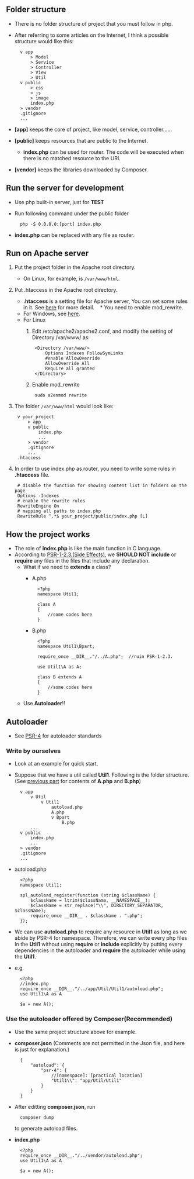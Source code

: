 ## Folder structure

* There is no folder structure of project that you must follow in php.
* After referring to some articles on the Internet, I think a possible structure would like this:

        v app
            > Model
            > Service
            > Controller
            > View
            > Util
        v public
            > css
            > js
            > image
            index.php
        > vendor
        .gitignore
        ...
        
* **[app]** keeps the core of project, like model, service, controller......
* **[public]** keeps resources that are public to the Internet.
    * **index.php** can be used for router. The code will be executed when there is no matched resource to the URI.
* **[vendor]** keeps the libraries downloaded by Composer.

## Run the server for development

* Use php built-in server, just for **TEST**
* Run following command under the public folder

        php -S 0.0.0.0:[port] index.php
        
* **index.php** can be replaced with any file as router.

## Run on Apache server

1. Put the project folder in the Apache root directory.
    * On Linux, for example, is `/var/www/html`.
2. Put .htaccess in the Apache root directory.
    * **.htaccess** is a setting file for Apache server, You can set some rules in it.
      See [here](https://httpd.apache.org/docs/current/howto/htaccess.html) for more detail.
    * You need to enable mod_rewrite.
    * For Windows, see [here](https://webdevdoor.com/php/mod_rewrite-windows-apache-url-rewriting).
    * For Linux
        1. Edit /etc/apache2/apache2.conf, and modify the setting of Directory /var/www/ as:

                <Directory /var/www/>
                    Options Indexes FollowSymLinks
                    #enable AllowOverride
                    AllowOverride All
                    Require all granted
                </Directory>

        2. Enable mod_rewrite
        
                sudo a2enmod rewrite

3. The folder `/var/www/html` would look like:

        v your_project
            > app
            v public
                index.php
                ...
            > vendor
            .gitignore
            ...
        .htaccess

4. In order to use index.php as router, you need to write some rules in **.htaccess** file.

        # disable the function for showing content list in folders on the page
        Options -Indexes
        # enable the rewrite rules
        RewriteEngine On
        # mapping all paths to index.php
        RewriteRule ^.*$ your_project/public/index.php [L]

## How the project works

* The role of **index.php** is like the main function in C language.
* According to [PSR-1-2.3.(Side Effects)](http://www.php-fig.org/psr/psr-1/#23-side-effects), 
  we **SHOULD NOT** **include** or **require** any files in the files that include any declaration.
    * What if we need to **extends** a class?
        * A.php

                <?php
                namespace Util1;
                
                class A
                {
                    //some codes here
                }
                
        * B.php
        
                <?php
                namespace Util1\Bpart;
                
                require_once __DIR__."/../A.php";  //ruin PSR-1-2.3.
                
                use Util1\A as A;
                
                class B extends A
                {
                    //some codes here
                }

    * Use **Autoloader**!!

## Autoloader

* See [PSR-4](http://www.php-fig.org/psr/psr-4/) for autoloader standards

### Write by ourselves

* Look at an example for quick start.
* Suppose that we have a util called **Util1**. Following is the folder structure. (See [previous part](https://github.com/HarkuLi/PHP-Note/blob/master/project_structure.md#how-the-project-works) for contents of **A.php** and **B.php**)

        v app
            v Util
                v Util1
                    autoload.php
                    A.php
                    v Bpart
                        B.php
            ...
        v public
            index.php
            ...
        > vendor
        .gitignore
        ...

* autoload.php

        <?php
        namespace Util1;
        
        spl_autoload_register(function (string $className) {
            $className = ltrim($className, __NAMESPACE__);
            $className = str_replace("\\", DIRECTORY_SEPARATOR, $className);
            require_once __DIR__ . $className . ".php";
        });
        
* We can use **autoload.php** to require any resource in **Util1** as long as we abide by PSR-4 for namespace.
  Therefore, we can write every php files in the **Util1** without using **require** or **include** explicitly
  by putting every dependencies in the autoloader and **require** the autoloader while using the **Util1**.
* e.g.
  
        <?php
        //index.php
        require_once __DIR__."/../app/Util/Util1/autoload.php";
        use Util1\A as A
        
        $a = new A();
        
### Use the autoloader offered by Composer(Recommended)

* Use the same project structure above for example.
* **composer.json** (Comments are not permitted in the Json file, and here is just for explanation.)

        {
            "autoload": {
                "psr-4": {
                    //[namespace]: [practical location]
                    "Util1\\": "app/Util/Util1"
                }
            }
        }

* After editting **composer.json**, run

        composer dump
        
  to generate autoload files.
* **index.php**

        <?php
        require_once __DIR__."/../vendor/autoload.php";
        use Util1\A as A
        
        $a = new A();
